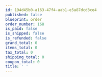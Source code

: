 ```yaml
---
id: 194d45b0-a163-47f4-aab1-e5a87dcd3ce4
published: false
blueprint: order
order_number: 168
is_paid: false
is_shipped: false
is_refunded: false
grand_total: 0
items_total: 0
tax_total: 0
shipping_total: 0
coupon_total: 0
title: ' '
---
```

